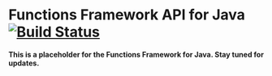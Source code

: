 # Functions Framework API for Java [![Build Status](https://travis-ci.org/GoogleCloudPlatform/functions-framework-java.svg?branch=master)](https://travis-ci.org/GoogleCloudPlatform/functions-framework-java)


**This is a placeholder for the Functions Framework for Java. Stay tuned for
updates.**
